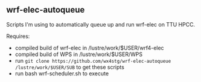 wrf-elec-autoqueue
---

Scripts I'm using to automatically queue up and run wrf-elec on TTU HPCC.

Requires:

- compiled build of wrf-elec in /lustre/work/$USER/wrf4-elec
- compiled build of WPS in /lustre/work/$USER/WPS
- run `git clone https://github.com/wx4stg/wrf-elec-autoqueue /lustre/work/$USER/SUB` to get these scripts
- run bash wrf-scheduler.sh to execute
